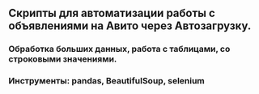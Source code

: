 ## Скрипты для автоматизации работы с объявлениями на Авито через Автозагрузку.

### Обработка больших данных, работа с таблицами, со строковыми значениями.

### Инструменты: pandas, BeautifulSoup, selenium
